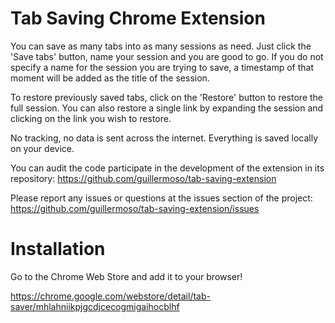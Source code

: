 # Tab Saving Chrome Extension
You can save as many tabs into as many sessions as need. Just click the 'Save tabs' button, name your session and you are good to go. If you do not specify a name for the session you are trying to save, a timestamp of that moment will be added as the title of the session.

To restore previously saved tabs, click on the 'Restore' button to restore the full session. You can also restore a single link by expanding the session and clicking on the link you wish to restore.

No tracking, no data is sent across the internet. Everything is saved locally on your device.

You can audit the code participate in the development of the extension in its repository:
https://github.com/guillermoso/tab-saving-extension

Please report any issues or questions at the issues section of the project:
https://github.com/guillermoso/tab-saving-extension/issues

# Installation

Go to the Chrome Web Store and add it to your browser!

https://chrome.google.com/webstore/detail/tab-saver/mhlahniikpjgcdjcecogmigaihocblhf
